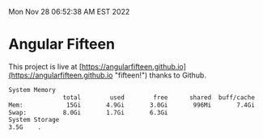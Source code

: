 Mon Nov 28 06:52:38 AM EST 2022

# Angular Fifteen


This project is live at [https://angularfifteen.github.io](https://angularfifteen.github.io "fifteen!") thanks to Github.

```bash
System Memory
               total        used        free      shared  buff/cache   available
Mem:            15Gi       4.9Gi       3.0Gi       996Mi       7.4Gi       9.1Gi
Swap:          8.0Gi       1.7Gi       6.3Gi
System Storage
3.5G	.
```
```bash
